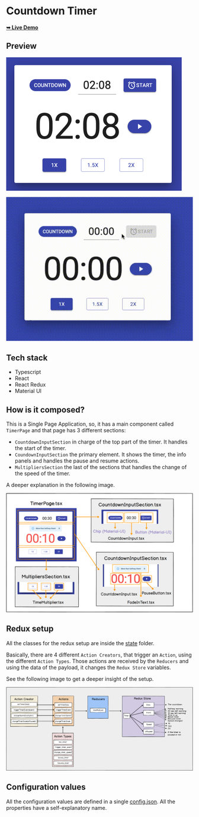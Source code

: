 # Countdown Timer

<a href="https://lhbelfanti.gitlab.io/timer/"><strong>➥ Live Demo</strong></a>

## Preview

![Countdown Timer png preview](images/timer.png)

![Countdown Timer gif preview](./images/timer.gif)

## Tech stack

- Typescript
- React
- React Redux
- Material UI

## How is it composed?

This is a Single Page Application, so, it has a main component called `TimerPage` and that page has 3 different
sections:

- `CountdownInputSection` in charge of the top part of the timer. It handles the start of the timer.
- `CoundownInputSection` the primary element. It shows the timer, the info panels and handles the pause and resume
  actions.
- `MultipliersSection` the last of the sections that handles the change of the speed of the timer.

A deeper explanation in the following image.

![Components explanation](images/components.png)

## Redux setup

All the classes for the redux setup are inside the [state](./src/state) folder.

Basically, there are 4 different `Action Creators`, that trigger an `Action`, using the different `Action Types`. Those
actions are received by the `Reducers` and using the data of the payload, it changes the `Redux Store` variables.

See the following image to get a deeper insight of the setup.

![Redux setup](images/redux.png)

## Configuration values

All the configuration values are defined in a single [config.json](./src/pages/config.json). All the properties have a
self-explanatory name.
